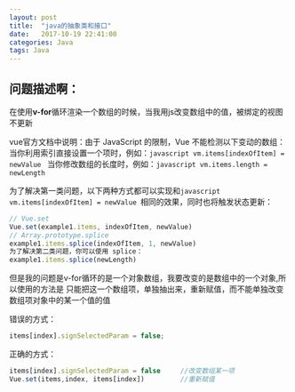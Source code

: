 ```yaml
---
layout: post
title:  "java的抽象类和接口"
date:   2017-10-19 22:41:00
categories: Java
tags: Java
---
```


## 问题描述啊：

在使用**v-for**循环渲染一个数组的时候，当我用js改变数组中的值，被绑定的视图不更新

vue官方文档中说明：由于 JavaScript 的限制，Vue 不能检测以下变动的数组：
当你利用索引直接设置一个项时，例如：```javascript vm.items[indexOfItem] = newValue ```
当你修改数组的长度时，例如：```javascript vm.items.length = newLength ```

为了解决第一类问题，以下两种方式都可以实现和```javascript vm.items[indexOfItem] = newValue ```相同的效果，同时也将触发状态更新：
```javascript
// Vue.set
Vue.set(example1.items, indexOfItem, newValue)
// Array.prototype.splice
example1.items.splice(indexOfItem, 1, newValue)
为了解决第二类问题，你可以使用 splice：
example1.items.splice(newLength)
```

但是我的问题是v-for循环的是一个对象数组，我要改变的是数组中的一个对象,所以使用的方法是
只能把这一个数组项，单独抽出来，重新赋值，而不能单独改变数组项对象中的某一个值的值

错误的方式：
```javascript
items[index].signSelectedParam = false;
```

正确的方式：
```javascript
items[index].signSelectedParam = false     //改变数组某一项
Vue.set(items,index, items[index])         //重新赋值
```